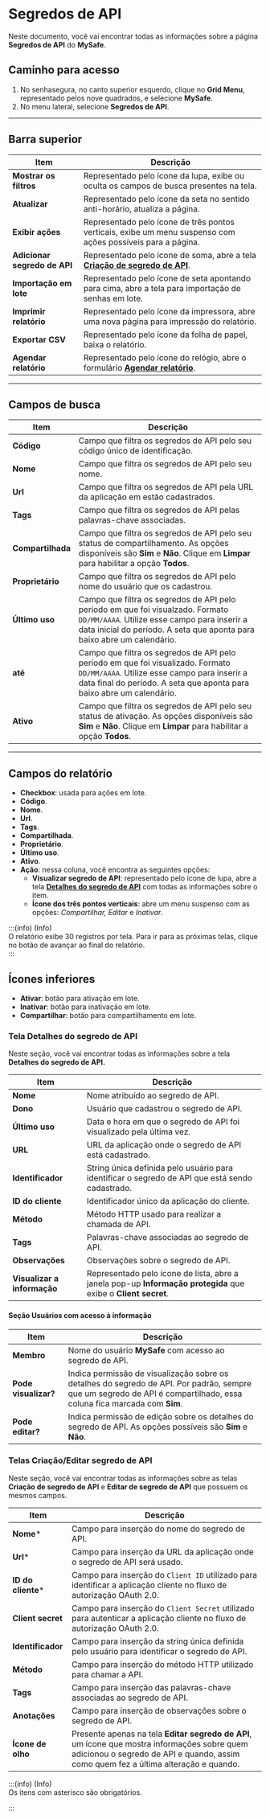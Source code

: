 # Segredos de API

Neste documento, você vai encontrar todas as informações sobre a página **Segredos de API** do **MySafe**.

## **Caminho para acesso**

1. No senhasegura, no canto superior esquerdo, clique no **Grid Menu**, representado pelos nove quadrados, e selecione **MySafe**.  
2. No menu lateral, selecione **Segredos de API**.

---

## **Barra superior**

| Item | Descrição |
| ----- | ----- |
| **Mostrar os filtros** | Representado pelo ícone da lupa, exibe ou oculta os campos de busca presentes na tela. |
| **Atualizar** | Representado pelo ícone da seta no sentido anti-horário, atualiza a página. |
| **Exibir ações** | Representado pelo ícone de três pontos verticais, exibe um menu suspenso com ações possíveis para a página. |
| **Adicionar segredo de API** | Representado pelo ícone de soma, abre a tela **[Criação de segredo de API](/v3-33/docs/pt/mysafe-api-secrets-screen#telas-criaçãoeditar-segredo-de-api)**. |
| **Importação em lote** | Representado pelo ícone de seta apontando para cima, abre a tela para importação de senhas em lote. |
| **Imprimir relatório** | Representado pelo ícone da impressora, abre uma nova página para impressão do relatório. |
| **Exportar CSV** | Representado pelo ícone da folha de papel, baixa o relatório. |
| **Agendar relatório** | Representado pelo ícone do relógio, abre o formulário **[Agendar relatório](/v3-33/docs/pt/general-information-how-to-issue-download-and-schedule-device-reports)**. |

---

## **Campos de busca**

| Item | Descrição |
| ----- | ----- |
| **Código** | Campo que filtra os segredos de API pelo seu código único de identificação. |
| **Nome** | Campo que filtra os segredos de API pelo seu nome. |
| **Url** | Campo que filtra os segredos de API pela URL da aplicação em estão cadastrados. |
| **Tags** | Campo que filtra os segredos de API pelas palavras-chave associadas. |
| **Compartilhada** | Campo que filtra os segredos de API pelo seu status de compartilhamento. As opções disponíveis são **Sim** e **Não**. Clique em **Limpar** para habilitar a opção **Todos**. |
| **Proprietário** | Campo que filtra os segredos de API pelo nome do usuário que os cadastrou. |
| **Último uso** | Campo que filtra os segredos de API pelo período em que foi visualzado. Formato `DD/MM/AAAA`. Utilize esse campo para inserir a data inicial do período. A seta que aponta para baixo abre um calendário. |
| **até** | Campo que filtra os segredos de API pelo período em que foi visualizado. Formato `DD/MM/AAAA`. Utilize esse campo para inserir a data final do período. A seta que aponta para baixo abre um calendário. |
| **Ativo** | Campo que filtra os segredos de API pelo seu status de ativação. As opções disponíveis são **Sim** e **Não**. Clique em **Limpar** para habilitar a opção **Todos**. |

---

## **Campos do relatório**

* **Checkbox**: usada para ações em lote.  
* **Código**.  
* **Nome**.  
* **Url**.  
* **Tags**.  
* **Compartilhada**.  
* **Proprietário**.  
* **Último uso**.  
* **Ativo**.  
* **Ação**: nessa coluna, você encontra as seguintes opções:  
  * **Visualizar segredo de API**: representado pelo ícone de lupa, abre a tela **[Detalhes do segredo de API](/v3-33/docs/pt/mysafe-api-secrets-screen#tela-detalhes-do-segredo-de-api)** com todas as informações sobre o item.  
  * **Ícone dos três pontos verticais**: abre um menu suspenso com as opções: *Compartilhar, Editar* e *Inativar*.

:::(info) (Info)  
O relatório exibe 30 registros por tela. Para ir para as próximas telas, clique no botão de avançar ao final do relatório.  
:::

## **Ícones inferiores**

* **Ativar**: botão para ativação em lote.  
* **Inativar**: botão para inativação em lote.  
* **Compartilhar**: botão para compartilhamento em lote.

### **Tela Detalhes do segredo de API**

Neste seção, você vai encontrar todas as informações sobre a tela **Detalhes do segredo de API.**

| Item | Descrição |
| ----- | ----- |
| **Nome** | Nome atribuído ao segredo de API. |
| **Dono** | Usuário que cadastrou o segredo de API. |
| **Último uso** | Data e hora em que o segredo de API foi visualizado pela última vez. |
| **URL** | URL da aplicação onde o segredo de API está cadastrado. |
| **Identificador** | String única definida pelo usuário para identificar o segredo de API que está sendo cadastrado. |
| **ID do cliente** | Identificador único da aplicação do cliente. |
| **Método** | Método HTTP usado para realizar a chamada de API. |
| **Tags** | Palavras-chave associadas ao segredo de API. |
| **Observações** | Observações sobre o segredo de API. |
| **Visualizar a informação** | Representado pelo ícone de lista, abre a janela pop-up **Informação protegida** que exibe o **Client secret**. |

#### **Seção Usuários com acesso à informação**

| Item | Descrição |
| ----- | ----- |
| **Membro** | Nome do usuário **MySafe** com acesso ao segredo de API. |
| **Pode visualizar?** | Indica permissão de visualização sobre os detalhes do segredo de API. Por padrão, sempre que um segredo de API é compartilhado, essa coluna fica marcada com **Sim**. |
| **Pode editar?** | Indica permissão de edição sobre os detalhes do segredo de API. As opções possíveis são **Sim** e **Não**. |

### **Telas Criação/Editar segredo de API**

Neste seção, você vai encontrar todas as informações sobre as telas **Criação de segredo de API** e **Editar de segredo de API** que possuem os mesmos campos.

| Item | Descrição |
| ----- | ----- |
| **Nome**\* | Campo para inserção do nome do segredo de API. |
| **Url**\* | Campo para inserção da URL da aplicação onde o segredo de API será usado. |
| **ID do cliente**\* | Campo para inserção do `Client ID` utilizado para identificar a aplicação cliente no fluxo de autorização OAuth 2.0. |
| **Client secret** | Campo para inserção do `Client Secret` utilizado para autenticar a aplicação cliente no fluxo de autorização OAuth 2.0. |
| **Identificador** | Campo para inserção da string única definida pelo usuário para identificar o segredo de API. |
| **Método** | Campo para inserção do método HTTP utilizado para chamar a API. |
| **Tags** | Campo para inserção das palavras-chave associadas ao segredo de API. |
| **Anotações** | Campo para inserção de observações sobre o segredo de API. |
| **Ícone de olho** | Presente apenas na tela **Editar segredo de API**, um ícone que mostra informações sobre quem adicionou o segredo de API e quando, assim como quem fez a última alteração e quando. |

:::(info) (Info)  
Os itens com asterisco são obrigatórios.

:::